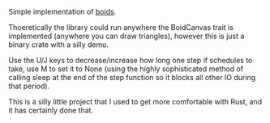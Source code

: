 Simple implementation of [boids](https://en.wikipedia.org/wiki/Boids).


Thoeretically the library could run anywhere the BoidCanvas trait is implemented (anywhere you can draw triangles), however this is just a binary crate with a silly demo.


Use the U/J keys to decrease/increase how long one step if schedules to take, use M to set it to None (using the highly sophisticated method of calling sleep at the end of the step function so it blocks all other IO during that period).


This is a silly little project that I used to get more comfortable with Rust, and it has certainly done that.
